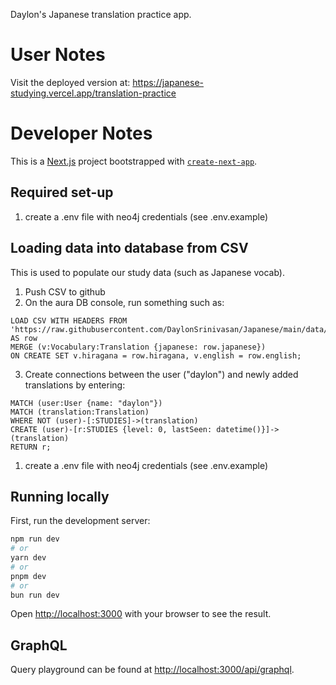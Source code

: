 Daylon's Japanese translation practice app.

# User Notes

Visit the deployed version at: https://japanese-studying.vercel.app/translation-practice

# Developer Notes

This is a [Next.js](https://nextjs.org/) project bootstrapped with [`create-next-app`](https://github.com/vercel/next.js/tree/canary/packages/create-next-app).

## Required set-up

1. create a .env file with neo4j credentials (see .env.example)

## Loading data into database from CSV

This is used to populate our study data (such as Japanese vocab).

1. Push CSV to github
2. On the aura DB console, run something such as:

```
LOAD CSV WITH HEADERS FROM 'https://raw.githubusercontent.com/DaylonSrinivasan/Japanese/main/data/vocabulary.csv/{token}' AS row
MERGE (v:Vocabulary:Translation {japanese: row.japanese})
ON CREATE SET v.hiragana = row.hiragana, v.english = row.english;
```

3. Create connections between the user ("daylon") and newly added translations by entering:

```
MATCH (user:User {name: "daylon"})
MATCH (translation:Translation)
WHERE NOT (user)-[:STUDIES]->(translation)
CREATE (user)-[r:STUDIES {level: 0, lastSeen: datetime()}]->(translation)
RETURN r;
```

1. create a .env file with neo4j credentials (see .env.example)


## Running locally

First, run the development server:

```bash
npm run dev
# or
yarn dev
# or
pnpm dev
# or
bun run dev
```

Open [http://localhost:3000](http://localhost:3000) with your browser to see the result.

## GraphQL

Query playground can be found at [http://localhost:3000/api/graphql](http://localhost:3000/api/graphql).

